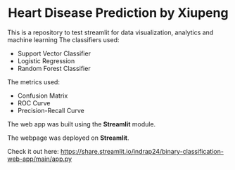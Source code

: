<h1 align="center">Heart Disease Prediction by Xiupeng</h1>

This is a repository to test streamlit for data visualization, analytics and machine learning
The classifiers used:
* Support Vector Classifier
* Logistic Regression
* Random Forest Classifier

The metrics used:
* Confusion Matrix
* ROC Curve
* Precision-Recall Curve

The web app was built using the **Streamlit** module.

The webpage was deployed on **Streamlit**.

Check it out here:
https://share.streamlit.io/indrap24/binary-classification-web-app/main/app.py
